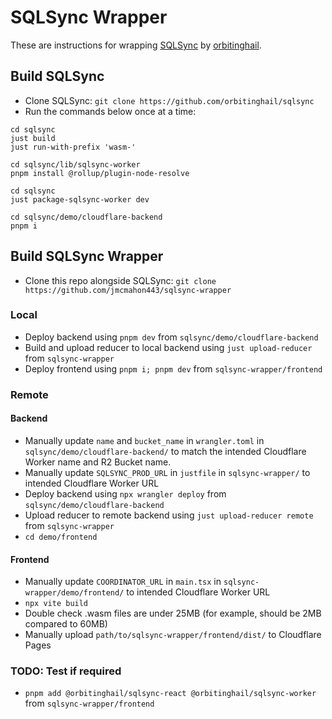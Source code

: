 # SQLSync Wrapper
These are instructions for wrapping [SQLSync](https://github.com/orbitinghail/sqlsync) by [orbitinghail](https://github.com/orbitinghail).

## Build SQLSync
* Clone SQLSync: `git clone https://github.com/orbitinghail/sqlsync`
* Run the commands below once at a time:
```
cd sqlsync
just build
just run-with-prefix 'wasm-'

cd sqlsync/lib/sqlsync-worker
pnpm install @rollup/plugin-node-resolve

cd sqlsync
just package-sqlsync-worker dev

cd sqlsync/demo/cloudflare-backend
pnpm i
```

## Build SQLSync Wrapper
* Clone this repo alongside SQLSync: `git clone https://github.com/jmcmahon443/sqlsync-wrapper`  

### Local
* Deploy backend using `pnpm dev` from `sqlsync/demo/cloudflare-backend`
* Build and upload reducer to local backend using `just upload-reducer` from `sqlsync-wrapper`
* Deploy frontend using `pnpm i; pnpm dev` from `sqlsync-wrapper/frontend`

### Remote
#### Backend
* Manually update `name` and `bucket_name` in `wrangler.toml` in `sqlsync/demo/cloudflare-backend/` to match the intended Cloudflare Worker name and R2 Bucket name.
* Manually update `SQLSYNC_PROD_URL` in `justfile` in `sqlsync-wrapper/` to intended Cloudflare Worker URL
* Deploy backend using `npx wrangler deploy` from `sqlsync/demo/cloudflare-backend`
* Upload reducer to remote backend using `just upload-reducer remote` from `sqlsync-wrapper`
* `cd demo/frontend`
#### Frontend
* Manually update `COORDINATOR_URL` in `main.tsx` in `sqlsync-wrapper/demo/frontend/` to intended Cloudflare Worker URL
* `npx vite build`
* Double check .wasm files are under 25MB (for example, should be 2MB compared to 60MB)
* Manually upload `path/to/sqlsync-wrapper/frontend/dist/` to Cloudflare Pages

### TODO: Test if required
* `pnpm add @orbitinghail/sqlsync-react @orbitinghail/sqlsync-worker` from `sqlsync-wrapper/frontend`

